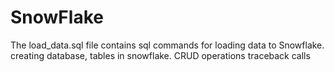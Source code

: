 # SnowFlake
The load_data.sql file contains sql commands for 
loading data to Snowflake.
creating database, tables in snowflake.
CRUD operations
traceback calls
